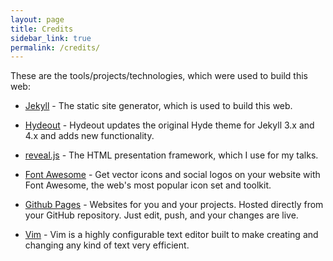 ```yaml
---
layout: page
title: Credits
sidebar_link: true
permalink: /credits/
---
```


These are the tools/projects/technologies, which were used to build this web:

* [Jekyll](https://jekyllrb.com) - The static site generator, which is used to build this web.

* [Hydeout](https://github.com/fongandrew/hydeout) - Hydeout updates the original Hyde theme for Jekyll 3.x and 4.x and adds new functionality.

* [reveal.js](https://revealjs.com) - The HTML presentation framework, which I use for my talks.

* [Font Awesome](https://fontawesome.com) - Get vector icons and social logos on your website with Font Awesome, the web's most popular icon set and toolkit.

* [Github Pages](https://pages.github.com) - Websites for you and your projects.
Hosted directly from your GitHub repository. Just edit, push, and your changes are live.

* [Vim](https://www.vim.org) - Vim is a highly configurable text editor built to make creating and changing any kind of text very efficient. 
